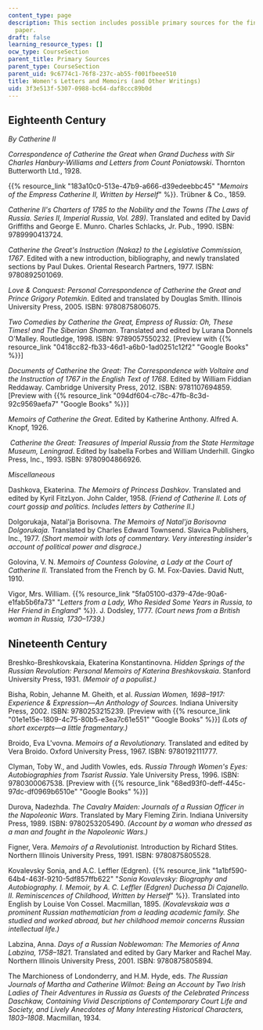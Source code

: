 ```yaml
---
content_type: page
description: This section includes possible primary sources for the final research
  paper.
draft: false
learning_resource_types: []
ocw_type: CourseSection
parent_title: Primary Sources
parent_type: CourseSection
parent_uid: 9c6774c1-76f8-237c-ab55-f001fbeee510
title: Women's Letters and Memoirs (and Other Writings)
uid: 3f3e513f-5307-0988-bc64-daf8ccc89b0d
---
```

## Eighteenth Century 

*By Catherine II*

*Correspondence of Catherine the Great when Grand Duchess with Sir Charles Hanbury-Williams and Letters from Count Poniatowski*. Thornton Butterworth Ltd., 1928.

{{% resource_link "183a10c0-513e-47b9-a666-d39edeebbc45" "*Memoirs of the Empress Catherine II, Written by Herself*" %}}. Trübner & Co., 1859.

*Catherine II's Charters of 1785 to the Nobility and the Towns (The Laws of Russia. Series II, Imperial Russia, Vol. 289)*. Translated and edited by David Griffiths and George E. Munro. Charles Schlacks, Jr. Pub., 1990. ISBN: 9789990413724. 

*Catherine the Great's Instruction (Nakaz) to the Legislative Commission, 1767*. Edited with a new introduction, bibliography, and newly translated sections by Paul Dukes. Oriental Research Partners, 1977. ISBN: 9780892501069. 

*Love & Conquest: Personal Correspondence of Catherine the Great and Prince Grigory Potemkin*. Edited and translated by Douglas Smith. Illinois University Press, 2005. ISBN: 9780875806075. 

*Two Comedies by Catherine the Great, Empress of Russia: Oh, These Times! and The Siberian Shaman*. Translated and edited by Lurana Donnels O'Malley. Routledge, 1998. ISBN: 9789057550232. \[Preview with {{% resource_link "0418cc82-fb33-46d1-a6b0-1ad0251c12f2" "Google Books" %}}\]

*Documents of Catherine the Great: The Correspondence with Voltaire and the Instruction of 1767 in the English Text of 1768*. Edited by William Fiddian Reddaway. Cambridge University Press, 2012. ISBN: 9781107694859. \[Preview with {{% resource_link "094df604-c78c-47fb-8c3d-92c9569aefa7" "Google Books" %}}\]

*Memoirs of Catherine the Great*. Edited by Katherine Anthony. Alfred A. Knopf, 1926.

 *Catherine the Great: Treasures of Imperial Russia from the State Hermitage Museum, Leningrad*. Edited by Isabella Forbes and William Underhill. Gingko Press, Inc., 1993. ISBN: 9780904866926. 

*Miscellaneous*

Dashkova, Ekaterina. *The Memoirs of Princess Dashkov*. Translated and edited by Kyril FitzLyon. John Calder, 1958. *(Friend of Catherine II. Lots of court gossip and politics. Includes letters by Catherine II.)*

Dolgorukaja, Natal'ja Borisovna. *The Memoirs of Natal'ja Borisovna Dolgorukaja.* Translated by Charles Edward Townsend. Slavica Publishers, Inc., 1977. *(Short memoir with lots of commentary. Very interesting insider's account of political power and disgrace.)*

Golovina, V. N. *Memoirs of Countess Golovine, a Lady at the Court of Catherine II.* Translated from the French by G. M. Fox-Davies. David Nutt, 1910.

Vigor, Mrs. William. {{% resource_link "5fa05100-d379-47de-90a6-e1fab5b6fa73" "*Letters from a Lady, Who Resided Some Years in Russia, to Her Friend in England*" %}}. J. Dodsley, 1777. *(Court news from a British woman in Russia, 1730–1739.)*

## Nineteenth Century

Breshko-Breshkovskaia, Ekaterina Konstantinovna. *Hidden Springs of the Russian Revolution: Personal Memoirs of Katerina Breshkovskaia*. Stanford University Press, 1931. *(Memoir of a populist.)*

Bisha, Robin, Jehanne M. Gheith, et al. *Russian Women, 1698–1917: Experience & Expression—An Anthology of Sources.* Indiana University Press, 2002. ISBN: 9780253215239. \[Preview with {{% resource_link "01e1e15e-1809-4c75-80b5-e3ea7c61e551" "Google Books" %}}\] *(Lots of short excerpts—a little fragmentary.)*

Broido, Eva L'vovna. *Memoirs of a Revolutionary.* Translated and edited by Vera Broido. Oxford University Press, 1967. ISBN: 9780192111777.

Clyman, Toby W., and Judith Vowles, eds. *Russia Through Women's Eyes: Autobiographies from Tsarist Russia*. Yale University Press, 1996. ISBN: 9780300067538. \[Preview with {{% resource_link "68ed93f0-deff-445c-97dc-df0969b6510e" "Google Books" %}}\]

Durova, Nadezhda. *The Cavalry Maiden: Journals of a Russian Officer in the Napoleonic Wars*. Translated by Mary Fleming Zirin. Indiana University Press, 1989. ISBN: 9780253205490. *(Account by a woman who dressed as a man and fought in the Napoleonic Wars.)*

Figner, Vera. *Memoirs of a Revolutionist.* Introduction by Richard Stites. Northern Illinois University Press, 1991. ISBN: 9780875805528. 

Kovalevsky Sonia, and A.C. Leffler (Edgren). {{% resource_link "1a1bf590-64b4-463f-9210-5df857ffb622" "*Sonia Kovalevsky: Biography and Autobiography. I. Memoir, by A. C. Leffler (Edgren) Duchessa Di Cajanello. II. Reminiscences of Childhood, Written by Herself*" %}}*.* Translated into English by Louise Von Cossel. Macmillan, 1895. *(Kovalevskaia was a prominent Russian mathematician from a leading academic family. She studied and worked abroad, but her childhood memoir concerns Russian intellectual life.)*

Labzina, Anna. *Days of a Russian Noblewoman: The Memories of Anna Labzina, 1758–1821*. Translated and edited by Gary Marker and Rachel May. Northern Illinois University Press, 2001. ISBN: 9780875805894. 

The Marchioness of Londonderry, and H.M. Hyde, eds. *The Russian Journals of Martha and Catherine Wilmot: Being an Account by Two Irish Ladies of Their Adventures in Russia as Guests of the Celebrated Princess Daschkaw, Containing Vivid Descriptions of Contemporary Court Life and Society, and Lively Anecdotes of Many Interesting Historical Characters, 1803–1808*. Macmillan, 1934.